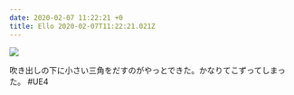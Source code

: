 ```yaml
---
date: 2020-02-07 11:22:21 +0
title: Ello 2020-02-07T11:22:21.021Z
---
```

![](https://assets2.ello.co/uploads/asset/attachment/10896713/ello-optimized-e2a21418.gif)

吹き出しの下に小さい三角をだすのがやっとできた。かなりてこずってしまった。
#UE4

